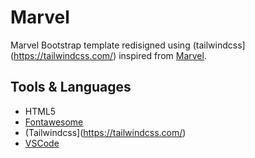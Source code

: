 # Marvel
Marvel Bootstrap template redisigned using (tailwindcss](https://tailwindcss.com/) inspired from [Marvel](https://www.tooplate.com/view/2115-marvel).


## Tools & Languages
 - HTML5
 - [Fontawesome](https://fontawesome.com/)
 - (Tailwindcss](https://tailwindcss.com/)
 - [VSCode](https://code.visualstudio.com/)
